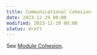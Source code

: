 ```yaml
---
title: Communicational Cohesion
date: 2023-12-29 00:00
modified: 2023-12-29 00:00
status: draft
---
```


See [Module Cohesion](module-cohesion.md).